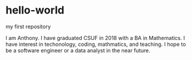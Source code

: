 # hello-world
my first repository

I am Anthony. I have graduated CSUF in 2018 with a BA in Mathematics. I have interest in techonology, coding, mathmatics, and teaching. I hope to be a software engineer or a data analyst in the near future.

